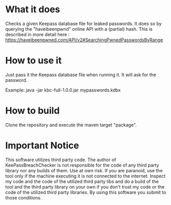 # What it does
Checks a given Keepass database file for leaked passwords.
It does so by querying the "haveibeenpwnd" online API with a (partial) hash.
This is described in more detail here : 
    https://haveibeenpwned.com/API/v2#SearchingPwnedPasswordsByRange

# How to use it
Just pass it the Keepass database file when running it.
It will ask for the password.

Example: java -jar kbc-full-1.0.0.jar mypasswords.kdbx

# How to build
Clone the repository and execute the maven target "package".

# Important Notice
This software utilizes third party code. The author of KeePassBreachChecker is not responsible for the code of any third party library nor any builds of them.
Use at own risk. If you are paranoid, use the tool only if the machine executing it is not connected 
to the internet.
Inspect my code and the code of the utilized third party libs and do a build of the tool and the third
party library on your own if you don't trust my code or the code of the utilized third party libraries.
By using this software you submit to those conditions.